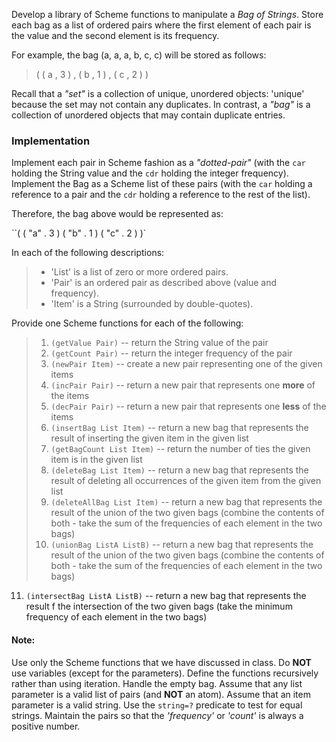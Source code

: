 Develop a library of Scheme functions to manipulate a _Bag of Strings_. Store
each bag as a list of ordered pairs where the first element of each pair is the
value and the second element is its frequency.

For example, the bag (a, a, a, b, c, c) will be stored as follows:
> ( ( a , 3 ) , ( b , 1 ) , ( c , 2 ) )

Recall that a _"set"_ is a collection of unique, unordered objects: 'unique'
because the set may not contain any duplicates. In contrast, a _"bag"_ is a
collection of unordered objects that may contain duplicate entries.

### Implementation
Implement each pair in Scheme fashion as a _"dotted-pair"_ (with the `car` holding the String value and the `cdr` holding the integer frequency).
Implement the Bag as a Scheme list of these pairs (with the `car` holding a
reference to a pair and the `cdr` holding a reference to the rest of the list).

Therefore, the bag above would be represented as:

  ``( ( "a" . 3 ) ( "b" . 1 ) ( "c" . 2 ) )`

In each of the following descriptions:
> * 'List' is a list of zero or more ordered pairs.
> * 'Pair' is an ordered pair as described above (value and frequency).
> * 'Item' is a String (surrounded by double-quotes).

Provide one Scheme functions for each of the following:
> 1. `(getValue Pair)` -- return the String value of the pair
> 2. `(getCount Pair)` -- return the integer frequency of the pair
> 3. `(newPair Item)` -- create a new pair representing one of the given items
> 4. `(incPair Pair)` -- return a new pair that represents one **more** of the
items
> 5. `(decPair Pair)` -- return a new pair that represents one **less** of the
items
> 6. `(insertBag List Item)` -- return a new bag that represents the result of
inserting the given item in the given list
> 7. `(getBagCount List Item)` -- return the number of ties the given item is
in the given list
> 8. `(deleteBag List Item)` -- return a new bag that represents the result of
deleting all occurrences of the given item from the given list
> 9. `(deleteAllBag List Item)` -- return a new bag that represents the result
of the union of the two given bags (combine the contents of both - take the
sum of the frequencies of each element in the two bags)
> 10. `(unionBag ListA ListB)` -- return a new bag that represents the result of
the union of the two given bags (combine the contents of both - take the sum of
the frequencies of each element in the two bags)
11. `(intersectBag ListA ListB)` -- return a new bag that represents the
result f the intersection of the two given bags (take the minimum frequency of
each element in the two bags)

#### Note:
Use only the Scheme functions that we have discussed in class. Do **NOT** use
variables (except for the parameters). Define the functions recursively rather
than using iteration. Handle the empty bag. Assume that any list parameter is a
valid list of pairs (and **NOT** an atom). Assume that an item parameter is a
valid string. Use the `string=?` predicate to test for equal strings. Maintain
the pairs so that the _'frequency'_ or _'count'_ is always a positive number.
